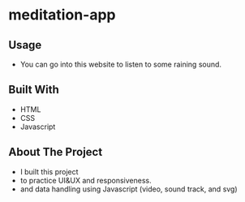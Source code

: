 # meditation-app

## Usage 
 - You can go into this website to listen to some raining sound.
 
## Built With
 - HTML
 - CSS
 - Javascript
 
## About The Project
 - I built this project 
 - to practice UI&UX and responsiveness.
 - and data handling using Javascript (video, sound track, and svg)
